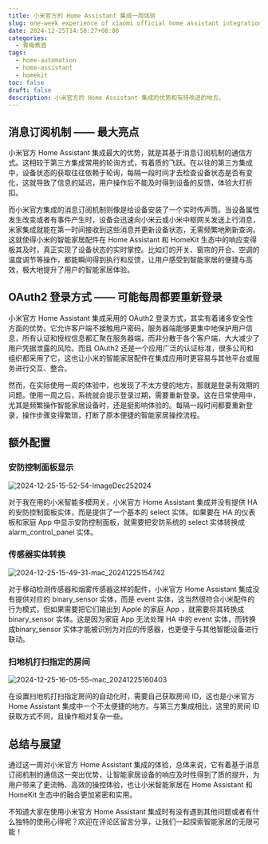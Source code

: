 ```yaml
---
title: 小米官方的 Home Assistant 集成一周体验
slug: one-week experience of xiaomi official home assistant integration
date: 2024-12-25T14:58:27+08:00
categories:
  - 青梅煮酒
tags:
  - home-automation
  - home-assistant
  - homekit
toc: false
draft: false
description: 小米官方的 Home Assistant 集成的优势和有待改进的地方。
---
```


## 消息订阅机制 —— 最大亮点

小米官方 Home Assistant 集成最大的优势，就是其基于消息订阅机制的通信方式。这相较于第三方集成常用的轮询方式，有着质的飞跃。在以往的第三方集成中，设备状态的获取往往依赖于轮询，每隔一段时间才去检查设备状态是否有变化，这就导致了信息的延迟，用户操作后不能及时得到设备的反馈，体验大打折扣。

而小米官方集成的消息订阅机制则像是给设备安装了一个实时传声筒。当设备属性发生改变或者有事件产生时，设备会迅速向小米云或小米中枢网关发送上行消息，米家集成就能在第一时间接收到这些消息并更新设备状态，无需频繁地刷新查询。这就使得小米的智能家居配件在 Home Assistant 和 HomeKit 生态中的响应变得极其及时，真正实现了设备状态的实时掌控。比如灯的开关、窗帘的开合、空调的温度调节等操作，都能瞬间得到执行和反馈，让用户感受到智能家居的便捷与高效，极大地提升了用户的智能家居体验。

## OAuth2 登录方式 —— 可能每周都要重新登录

小米官方 Home Assistant 集成采用的 OAuth2 登录方式，其实有着诸多安全性方面的优势。它允许客户端不接触用户密码，服务器端能够更集中地保护用户信息，所有认证和授权信息都汇聚在服务器端，而非分散于各个客户端，大大减少了用户凭据泄露的风险。而且 OAuth2 还是一个应用广泛的认证标准，很多公司和组织都采用了它，这也让小米的智能家居配件在集成应用时更容易与其他平台或服务进行交互、整合。

然而，在实际使用一周的体验中，也发现了不太方便的地方，那就是登录有效期的问题。使用一周之后，系统就会提示登录过期，需要重新登录。这在日常使用中，尤其是频繁操作智能家居设备时，还是挺影响体验的。每隔一段时间都要重新登录，操作步骤变得繁琐，打断了原本便捷的智能家居操控流程。

## 额外配置

### 安防控制面板显示

![2024-12-25-15-52-54-ImageDec252024](https://raw.githubusercontent.com/xbot/image-hosting/master/blog/2024-12-25-15-52-54-Image%20Dec%2025%202024.jpeg)

对于我在用的小米智能多模网关，小米官方 Home Assistant 集成并没有提供 HA 的安防控制面板实体，而是提供了一个基本的 select 实体。如果要在 HA 的仪表板和家庭 App 中显示安防控制面板，就需要把安防系统的 select 实体转换成 alarm_control_panel 实体。

### 传感器实体转换

![2024-12-25-15-49-31-mac_20241225154742](https://raw.githubusercontent.com/xbot/image-hosting/master/blog/2024-12-25-15-49-31-mac_20241225154742.jpeg)

对于移动检测传感器和烟雾传感器这样的配件，小米官方 Home Assistant 集成没有提供对应的 binary_sensor 实体，而是 event 实体，这当然很符合小米配件的行为模式，但如果需要把它们输出到 Apple 的家庭 App ，就需要将其转换成 binary_sensor 实体。这是因为家庭 App 无法处理 HA 中的 event 实体，而转换成binary_sensor 实体才能被识别为对应的传感器，也更便于与其他智能设备进行联动。

### 扫地机打扫指定的房间

![2024-12-25-16-05-55-mac_20241225160403](https://raw.githubusercontent.com/xbot/image-hosting/master/blog/2024-12-25-16-05-55-mac_20241225160403.jpeg)

在设置扫地机打扫指定房间的自动化时，需要自己获取房间 ID，这也是小米官方 Home Assistant 集成中一个不太便捷的地方。与第三方集成相比，这里的房间 ID 获取方式不同，且操作相对复杂一些。

## 总结与展望

通过这一周对小米官方 Home Assistant 集成的体验，总体来说，它有着基于消息订阅机制的通信这一突出优势，让智能家居设备的响应及时性得到了质的提升，为用户带来了更流畅、高效的操控体验，也让小米智能家居在 Home Assistant 和 HomeKit 生态中的融合更加紧密和实用。

不知道大家在使用小米官方 Home Assistant 集成时有没有遇到其他问题或者有什么独特的使用心得呢？欢迎在评论区留言分享，让我们一起探索智能家居的无限可能！